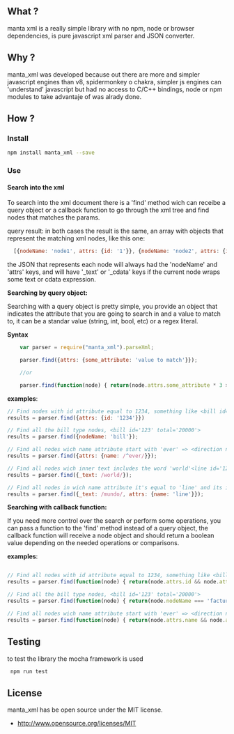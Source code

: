 ## What ?

manta xml is a really simple library with no npm, node or browser dependencies, is pure javascript xml parser and JSON converter.

## Why ?

manta_xml was developed because out there are more and simpler javascript engines than v8, spidermonkey o chakra, simpler js engines can 'understand' javascript but had no access to C/C++ bindings, node or npm modules to take advantaje of was alrady done.

## How ?

### Install

```bash
npm install manta_xml --save
```

### Use

#### Search into the xml

To search into the xml document there is a 'find' method wich can receibe a query object or a callback function to go through the xml tree and find nodes that matches the params.

query result: in both cases the result is the same, an array with objects that represent the matching xml nodes, like this one:

```javascript
  [{nodeName: 'node1', attrs: {id: '1'}}, {nodeName: 'node2', attrs: {id: '2', name: 'second node'}}]
```

the JSON that represents each node will always had the 'nodeName' and 'attrs' keys, and will have '_text' or '_cdata' keys if the current node wraps some text or cdata expression.


**Searching by query object:**

Searching with a query object is pretty simple, you provide an object that indicates the attribute that you are going to search in and a value to match to, it can be a standar value (string, int, bool, etc) or a regex literal.


**Syntax**

```javascript
    var parser = require("manta_xml").parseXml;

    parser.find({attrs: {some_attribute: 'value to match'}});

    //or

    parser.find(function(node) { return(node.attrs.some_attribute * 3 > 1000);  });
```


**examples**:

```javascript
// Find nodes with id attribute equal to 1234, something like <bill id='1234'>
results = parser.find({attrs: {id: '1234'}})

// Find all the bill type nodes, <bill id='123' total='20000'>
results = parser.find({nodeName: 'bill'});

// Find all nodes wich name attribute start with 'ever' => <direction name='evergreen avenue' />
results = parser.find({attrs: {name: /^ever/}});

// Find all nodes wich inner text includes the word 'world'<line id='12'>Hello world</line>
results = parser.find({_text: /world/});

// Find all nodes in wich name attribute it's equal to 'line' and its inner text includes the word 'world' => <node1 name='line'>without world</node1><node2 name='line'>something else</node2>
results = parser.find({_text: /mundo/, attrs: {name: 'line'}});
```

**Searching with callback function:**

If you need more control over the search or perform some operations, you can pass a function to the 'find' method instead of a query object, the callback function will receive a node object and should return a boolean value depending on the needed operations or comparisons.


**examples**:

```javascript

// Find all nodes with id attribute equal to 1234, something like <bill id='1234'>
results = parser.find(function(node) { return(node.attrs.id && node.attrs.id === '1234'); });

// Find all the bill type nodes, <bill id='123' total='20000'>
results = parser.find(function(node) { return(node.nodeName === 'factura'); });

// Find all nodes wich name attribute start with 'ever' => <direction name='evergreen avenue'/>
results = parser.find(function(node) { return(node.attrs.name && node.attrs.name.match(/ever/)); });

```

## Testing

to test the library the mocha framework is used
```bash
 npm run test
```

## License

manta_xml has be open source under the MIT license.

* http://www.opensource.org/licenses/MIT